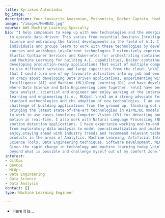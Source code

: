```yaml
---
title: Kyriakos Antoniadis
bg_image: ''
description: Your favourite Amazonian, Pythonista, Docker Captain, HashiCorp Chief...;)
image: "/images/MeHEAD.jpg"
course: AWS Machine Learning Specialty
bio: "I help companies to keep up with new technologies and the emerging requirement
  to operate data-driven: This varies from essential Business Intelligence to Data
  Science and embracing the latest developments in the field of A.I. I love to help
  individuals and groups learn to work with these technologies by developing several
  courses and workshops.\n\nCurrent technologies I extensively experiment with include
  Elastic Container Services and Kubernetes for orchestrating containers, Deep Learning
  and Machine Learning for building A.I. capabilities, Docker container services for
  developing production-ready applications that exist of multiple components and AWS
  to use different services and large capacities from the cloud. \n\nI am fortunate
  that I could turn one of my favourite activities into my job and own company. I
  am crazy about developing Data Driven applications, experimenting with Artificial
  Intelligence (AI) and Machine (ML)/Deep Learning (DL) and have developed a background
  where Data Science and Data Engineering come together. \n\nI have become a cross-disciplinary
  data analyst, scientist and engineer and enjoy working at the intersection of machine
  learning and engineering (i.e., MLOps).\n\nI am a strong advocate for both engineering
  standard methodologies and the adoption of new technologies. I am excited by the
  challenge of building applications from the ground up, thinking out of the box and
  bringing the latest state-of-the-art technologies in AI/ML/DL models.\n\nI am inspired
  to work in use cases involving Computer Vision (CV) for detecting and tracking objects’
  motion in real-time. I also work with Natural Language Processing (NLP) in developing
  emotion detection applications. I have experience working end-to-end on the ML lifecycle,
  from exploratory data analysis to model operationalization and implementation. \n\nI
  enjoy staying ahead with industry trends and recommend relevant technologies and
  products in the areas of Analytics, Machine Learning, Artificial Intelligence, Data
  Science Tools, Data Engineering techniques, Software Development, MLOps, and DevOps.
  Given the rapid change in technology and machine learning today.\n\nI always push
  beyond what is possible and challenge myself out of my comfort zone."
interest:
- GitOps
- DevOps
- MLOps
- Data Engineering
- Data Science
- Data Analysis
contact: []
type: Machine Learning Engineer

---
```

* Here it is...